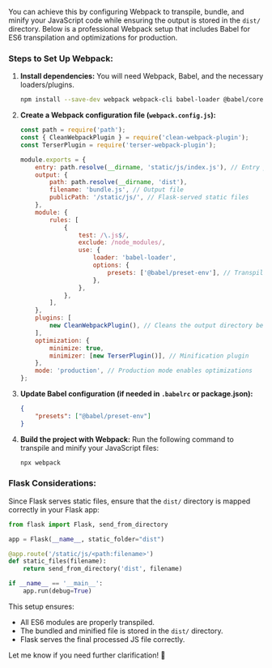 You can achieve this by configuring Webpack to transpile, bundle, and minify your JavaScript code while ensuring the output is stored in the `dist/` directory. Below is a professional Webpack setup that includes Babel for ES6 transpilation and optimizations for production.

### Steps to Set Up Webpack:

1. **Install dependencies:**
   You will need Webpack, Babel, and the necessary loaders/plugins.

   ```sh
   npm install --save-dev webpack webpack-cli babel-loader @babel/core @babel/preset-env clean-webpack-plugin terser-webpack-plugin
   ```

2. **Create a Webpack configuration file (`webpack.config.js`):**

   ```js
   const path = require('path');
   const { CleanWebpackPlugin } = require('clean-webpack-plugin');
   const TerserPlugin = require('terser-webpack-plugin');

   module.exports = {
       entry: path.resolve(__dirname, 'static/js/index.js'), // Entry point
       output: {
           path: path.resolve(__dirname, 'dist'),
           filename: 'bundle.js', // Output file
           publicPath: '/static/js/', // Flask-served static files
       },
       module: {
           rules: [
               {
                   test: /\.js$/,
                   exclude: /node_modules/,
                   use: {
                       loader: 'babel-loader',
                       options: {
                           presets: ['@babel/preset-env'], // Transpile ES6+
                       },
                   },
               },
           ],
       },
       plugins: [
           new CleanWebpackPlugin(), // Cleans the output directory before building
       ],
       optimization: {
           minimize: true,
           minimizer: [new TerserPlugin()], // Minification plugin
       },
       mode: 'production', // Production mode enables optimizations
   };
   ```

3. **Update Babel configuration (if needed in `.babelrc` or package.json):**
   
   ```json
   {
       "presets": ["@babel/preset-env"]
   }
   ```

4. **Build the project with Webpack:**
   Run the following command to transpile and minify your JavaScript files:

   ```sh
   npx webpack
   ```

### Flask Considerations:
Since Flask serves static files, ensure that the `dist/` directory is mapped correctly in your Flask app:

```python
from flask import Flask, send_from_directory

app = Flask(__name__, static_folder="dist")

@app.route('/static/js/<path:filename>')
def static_files(filename):
    return send_from_directory('dist', filename)

if __name__ == '__main__':
    app.run(debug=True)
```

This setup ensures:
- All ES6 modules are properly transpiled.
- The bundled and minified file is stored in the `dist/` directory.
- Flask serves the final processed JS file correctly.

Let me know if you need further clarification! 🚀